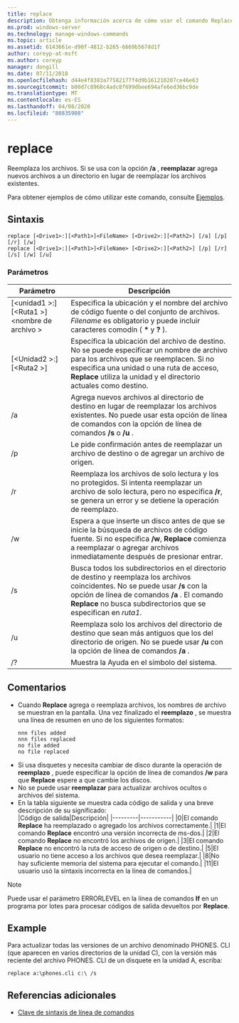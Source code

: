 ```yaml
---
title: replace
description: Obtenga información acerca de cómo usar el comando Replace para reemplazar archivos.
ms.prod: windows-server
ms.technology: manage-windows-commands
ms.topic: article
ms.assetid: 6143661e-d90f-4812-b265-6669b567dd1f
author: coreyp-at-msft
ms.author: coreyp
manager: dongill
ms.date: 07/11/2018
ms.openlocfilehash: d44e4f8383a77582177f4d9b161210207ce46e63
ms.sourcegitcommit: b00d7c8968c4adc8f699dbee694afe6ed36bc9de
ms.translationtype: MT
ms.contentlocale: es-ES
ms.lasthandoff: 04/08/2020
ms.locfileid: "80835908"
---
```

# <a name="replace"></a>replace



Reemplaza los archivos. Si se usa con la opción **/a** , **reemplazar** agrega nuevos archivos a un directorio en lugar de reemplazar los archivos existentes.

Para obtener ejemplos de cómo utilizar este comando, consulte [Ejemplos](#BKMK_examples).

## <a name="syntax"></a>Sintaxis

```
replace [<Drive1>:][<Path1>]<FileName> [<Drive2>:][<Path2>] [/a] [/p] [/r] [/w] 
replace [<Drive1>:][<Path1>]<FileName> [<Drive2>:][<Path2>] [/p] [/r] [/s] [/w] [/u] 
```

### <a name="parameters"></a>Parámetros

|Parámetro|Descripción|
|---------|-----------|
|[\<unidad1 >:] [\<Ruta1 >]\<nombre de archivo >|Especifica la ubicación y el nombre del archivo de código fuente o del conjunto de archivos. *Filename* es obligatorio y puede incluir caracteres comodín ( **&#42;** y **?** ).|
|[\<Unidad2 >:] [\<Ruta2 >]|Especifica la ubicación del archivo de destino. No se puede especificar un nombre de archivo para los archivos que se reemplacen. Si no especifica una unidad o una ruta de acceso, **Replace** utiliza la unidad y el directorio actuales como destino.|
|/a|Agrega nuevos archivos al directorio de destino en lugar de reemplazar los archivos existentes. No puede usar esta opción de línea de comandos con la opción de línea de comandos **/s** o **/u** .|
|/p|Le pide confirmación antes de reemplazar un archivo de destino o de agregar un archivo de origen.|
|/r|Reemplaza los archivos de solo lectura y los no protegidos. Si intenta reemplazar un archivo de solo lectura, pero no especifica **/r**, se genera un error y se detiene la operación de reemplazo.|
|/w|Espera a que inserte un disco antes de que se inicie la búsqueda de archivos de código fuente. Si no especifica **/w**, **Replace** comienza a reemplazar o agregar archivos inmediatamente después de presionar entrar.|
|/s|Busca todos los subdirectorios en el directorio de destino y reemplaza los archivos coincidentes. No se puede usar **/s** con la opción de línea de comandos **/a** . El comando **Replace** no busca subdirectorios que se especifican en *ruta1*.|
|/u|Reemplaza solo los archivos del directorio de destino que sean más antiguos que los del directorio de origen. No se puede usar **/u** con la opción de línea de comandos **/a** .|
|/?|Muestra la Ayuda en el símbolo del sistema.|

## <a name="remarks"></a>Comentarios

- Cuando **Replace** agrega o reemplaza archivos, los nombres de archivo se muestran en la pantalla. Una vez finalizado el **reemplazo** , se muestra una línea de resumen en uno de los siguientes formatos:  
  ```
  nnn files added
  nnn files replaced
  no file added
  no file replaced
  ```  
- Si usa disquetes y necesita cambiar de disco durante la operación de **reemplazo** , puede especificar la opción de línea de comandos **/w** para que **Replace** espere a que cambie los discos.
- No se puede usar **reemplazar** para actualizar archivos ocultos o archivos del sistema.
- En la tabla siguiente se muestra cada código de salida y una breve descripción de su significado:  
  |Código de salida|Descripción|
  |---------|-----------|
  |0|El comando **Replace** ha reemplazado o agregado los archivos correctamente.|
  |1|El comando **Replace** encontró una versión incorrecta de ms-dos.|
  |2|El comando **Replace** no encontró los archivos de origen.|
  |3|El comando **Replace** no encontró la ruta de acceso de origen o de destino.|
  |5|El usuario no tiene acceso a los archivos que desea reemplazar.|
  |8|No hay suficiente memoria del sistema para ejecutar el comando.|
  |11|El usuario usó la sintaxis incorrecta en la línea de comandos.|

> [!NOTE]
> Puede usar el parámetro ERRORLEVEL en la línea de comandos **If** en un programa por lotes para procesar códigos de salida devueltos por **Replace**.

## <a name="examples"></a><a name="BKMK_examples"></a>Example

Para actualizar todas las versiones de un archivo denominado PHONES. CLI (que aparecen en varios directorios de la unidad C), con la versión más reciente del archivo PHONES. CLI de un disquete en la unidad A, escriba:

`replace a:\phones.cli c:\ /s`

## <a name="additional-references"></a>Referencias adicionales

- [Clave de sintaxis de línea de comandos](command-line-syntax-key.md)